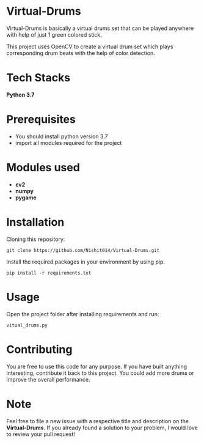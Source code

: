 # Virtual-Drums

Virtual-Drums is basically a virtual drums set that can be played anywhere with help of just 1 green colored stick.

This project uses OpenCV to create a virtual drum set which plays corresponding drum beats with the help of color detection.

# Tech Stacks
**Python 3.7**

# Prerequisites
- You should install python version 3.7
- import all modules required for the project

# Modules used
* **cv2**
* **numpy**
* **pygame**

# Installation

Cloning this repository:
```
git clone https://github.com/Nishit014/Virtual-Drums.git
```
Install the required packages in your environment by using pip.
```
pip install -r requirements.txt
```

# Usage

Open the project folder after installing requirements and run:
```
vitual_drums.py
```

# Contributing
You are free to use this code for any purpose. If you have built anything interesting, contribute it back to this project. You could add more drums or improve the overall performance.

# Note  
Feel free to file a new issue with a respective title and description on the **Virtual-Drums**.  If you already found a solution to your problem, I would love to review your pull request!
